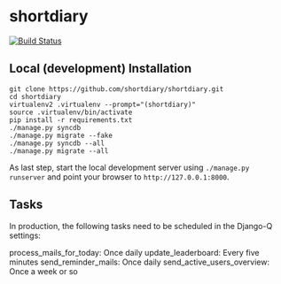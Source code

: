 # shortdiary

[![Build Status](https://travis-ci.org/shortdiary/shortdiary.png?branch=master)](undefined)

## Local (development) Installation

```
git clone https://github.com/shortdiary/shortdiary.git
cd shortdiary
virtualenv2 .virtualenv --prompt="(shortdiary)"
source .virtualenv/bin/activate
pip install -r requirements.txt
./manage.py syncdb
./manage.py migrate --fake
./manage.py syncdb --all
./manage.py migrate --all
```
As last step, start the local development server using `./manage.py runserver` and point your browser to `http://127.0.0.1:8000`.


## Tasks

In production, the following tasks need to be scheduled in the Django-Q settings:

process_mails_for_today: Once daily
update_leaderboard: Every five minutes
send_reminder_mails: Once daily
send_active_users_overview: Once a week or so
